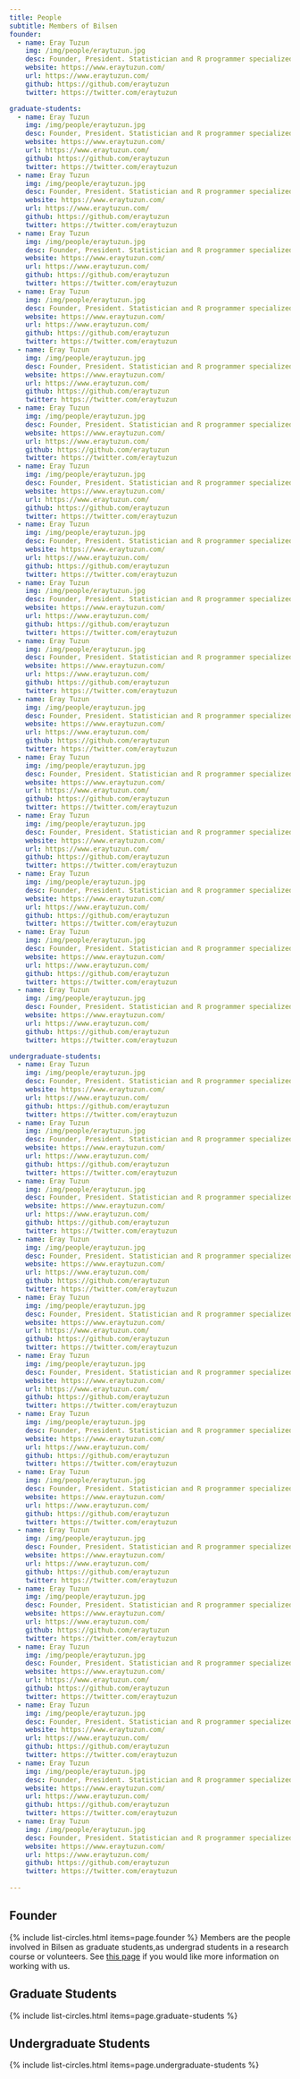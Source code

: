 ```yaml
---
title: People
subtitle: Members of Bilsen
founder:
  - name: Eray Tuzun
    img: /img/people/eraytuzun.jpg
    desc: Founder, President. Statistician and R programmer specialized in outbreak analysis. London School of Hygiene and Tropical Medicine / Imperial College London, UK.
    website: https://www.eraytuzun.com/
    url: https://www.eraytuzun.com/
    github: https://github.com/eraytuzun
    twitter: https://twitter.com/eraytuzun

graduate-students:
  - name: Eray Tuzun
    img: /img/people/eraytuzun.jpg
    desc: Founder, President. Statistician and R programmer specialized in outbreak analysis. London School of Hygiene and Tropical Medicine / Imperial College London, UK.
    website: https://www.eraytuzun.com/
    url: https://www.eraytuzun.com/
    github: https://github.com/eraytuzun
    twitter: https://twitter.com/eraytuzun
  - name: Eray Tuzun
    img: /img/people/eraytuzun.jpg
    desc: Founder, President. Statistician and R programmer specialized in outbreak analysis. London School of Hygiene and Tropical Medicine / Imperial College London, UK.
    website: https://www.eraytuzun.com/
    url: https://www.eraytuzun.com/
    github: https://github.com/eraytuzun
    twitter: https://twitter.com/eraytuzun
  - name: Eray Tuzun
    img: /img/people/eraytuzun.jpg
    desc: Founder, President. Statistician and R programmer specialized in outbreak analysis. London School of Hygiene and Tropical Medicine / Imperial College London, UK.
    website: https://www.eraytuzun.com/
    url: https://www.eraytuzun.com/
    github: https://github.com/eraytuzun
    twitter: https://twitter.com/eraytuzun
  - name: Eray Tuzun
    img: /img/people/eraytuzun.jpg
    desc: Founder, President. Statistician and R programmer specialized in outbreak analysis. London School of Hygiene and Tropical Medicine / Imperial College London, UK.
    website: https://www.eraytuzun.com/
    url: https://www.eraytuzun.com/
    github: https://github.com/eraytuzun
    twitter: https://twitter.com/eraytuzun
  - name: Eray Tuzun
    img: /img/people/eraytuzun.jpg
    desc: Founder, President. Statistician and R programmer specialized in outbreak analysis. London School of Hygiene and Tropical Medicine / Imperial College London, UK.
    website: https://www.eraytuzun.com/
    url: https://www.eraytuzun.com/
    github: https://github.com/eraytuzun
    twitter: https://twitter.com/eraytuzun
  - name: Eray Tuzun
    img: /img/people/eraytuzun.jpg
    desc: Founder, President. Statistician and R programmer specialized in outbreak analysis. London School of Hygiene and Tropical Medicine / Imperial College London, UK.
    website: https://www.eraytuzun.com/
    url: https://www.eraytuzun.com/
    github: https://github.com/eraytuzun
    twitter: https://twitter.com/eraytuzun
  - name: Eray Tuzun
    img: /img/people/eraytuzun.jpg
    desc: Founder, President. Statistician and R programmer specialized in outbreak analysis. London School of Hygiene and Tropical Medicine / Imperial College London, UK.
    website: https://www.eraytuzun.com/
    url: https://www.eraytuzun.com/
    github: https://github.com/eraytuzun
    twitter: https://twitter.com/eraytuzun
  - name: Eray Tuzun
    img: /img/people/eraytuzun.jpg
    desc: Founder, President. Statistician and R programmer specialized in outbreak analysis. London School of Hygiene and Tropical Medicine / Imperial College London, UK.
    website: https://www.eraytuzun.com/
    url: https://www.eraytuzun.com/
    github: https://github.com/eraytuzun
    twitter: https://twitter.com/eraytuzun
  - name: Eray Tuzun
    img: /img/people/eraytuzun.jpg
    desc: Founder, President. Statistician and R programmer specialized in outbreak analysis. London School of Hygiene and Tropical Medicine / Imperial College London, UK.
    website: https://www.eraytuzun.com/
    url: https://www.eraytuzun.com/
    github: https://github.com/eraytuzun
    twitter: https://twitter.com/eraytuzun
  - name: Eray Tuzun
    img: /img/people/eraytuzun.jpg
    desc: Founder, President. Statistician and R programmer specialized in outbreak analysis. London School of Hygiene and Tropical Medicine / Imperial College London, UK.
    website: https://www.eraytuzun.com/
    url: https://www.eraytuzun.com/
    github: https://github.com/eraytuzun
    twitter: https://twitter.com/eraytuzun
  - name: Eray Tuzun
    img: /img/people/eraytuzun.jpg
    desc: Founder, President. Statistician and R programmer specialized in outbreak analysis. London School of Hygiene and Tropical Medicine / Imperial College London, UK.
    website: https://www.eraytuzun.com/
    url: https://www.eraytuzun.com/
    github: https://github.com/eraytuzun
    twitter: https://twitter.com/eraytuzun
  - name: Eray Tuzun
    img: /img/people/eraytuzun.jpg
    desc: Founder, President. Statistician and R programmer specialized in outbreak analysis. London School of Hygiene and Tropical Medicine / Imperial College London, UK.
    website: https://www.eraytuzun.com/
    url: https://www.eraytuzun.com/
    github: https://github.com/eraytuzun
    twitter: https://twitter.com/eraytuzun
  - name: Eray Tuzun
    img: /img/people/eraytuzun.jpg
    desc: Founder, President. Statistician and R programmer specialized in outbreak analysis. London School of Hygiene and Tropical Medicine / Imperial College London, UK.
    website: https://www.eraytuzun.com/
    url: https://www.eraytuzun.com/
    github: https://github.com/eraytuzun
    twitter: https://twitter.com/eraytuzun
  - name: Eray Tuzun
    img: /img/people/eraytuzun.jpg
    desc: Founder, President. Statistician and R programmer specialized in outbreak analysis. London School of Hygiene and Tropical Medicine / Imperial College London, UK.
    website: https://www.eraytuzun.com/
    url: https://www.eraytuzun.com/
    github: https://github.com/eraytuzun
    twitter: https://twitter.com/eraytuzun
  - name: Eray Tuzun
    img: /img/people/eraytuzun.jpg
    desc: Founder, President. Statistician and R programmer specialized in outbreak analysis. London School of Hygiene and Tropical Medicine / Imperial College London, UK.
    website: https://www.eraytuzun.com/
    url: https://www.eraytuzun.com/
    github: https://github.com/eraytuzun
    twitter: https://twitter.com/eraytuzun
  - name: Eray Tuzun
    img: /img/people/eraytuzun.jpg
    desc: Founder, President. Statistician and R programmer specialized in outbreak analysis. London School of Hygiene and Tropical Medicine / Imperial College London, UK.
    website: https://www.eraytuzun.com/
    url: https://www.eraytuzun.com/
    github: https://github.com/eraytuzun
    twitter: https://twitter.com/eraytuzun

undergraduate-students:
  - name: Eray Tuzun
    img: /img/people/eraytuzun.jpg
    desc: Founder, President. Statistician and R programmer specialized in outbreak analysis. London School of Hygiene and Tropical Medicine / Imperial College London, UK.
    website: https://www.eraytuzun.com/
    url: https://www.eraytuzun.com/
    github: https://github.com/eraytuzun
    twitter: https://twitter.com/eraytuzun
  - name: Eray Tuzun
    img: /img/people/eraytuzun.jpg
    desc: Founder, President. Statistician and R programmer specialized in outbreak analysis. London School of Hygiene and Tropical Medicine / Imperial College London, UK.
    website: https://www.eraytuzun.com/
    url: https://www.eraytuzun.com/
    github: https://github.com/eraytuzun
    twitter: https://twitter.com/eraytuzun
  - name: Eray Tuzun
    img: /img/people/eraytuzun.jpg
    desc: Founder, President. Statistician and R programmer specialized in outbreak analysis. London School of Hygiene and Tropical Medicine / Imperial College London, UK.
    website: https://www.eraytuzun.com/
    url: https://www.eraytuzun.com/
    github: https://github.com/eraytuzun
    twitter: https://twitter.com/eraytuzun
  - name: Eray Tuzun
    img: /img/people/eraytuzun.jpg
    desc: Founder, President. Statistician and R programmer specialized in outbreak analysis. London School of Hygiene and Tropical Medicine / Imperial College London, UK.
    website: https://www.eraytuzun.com/
    url: https://www.eraytuzun.com/
    github: https://github.com/eraytuzun
    twitter: https://twitter.com/eraytuzun
  - name: Eray Tuzun
    img: /img/people/eraytuzun.jpg
    desc: Founder, President. Statistician and R programmer specialized in outbreak analysis. London School of Hygiene and Tropical Medicine / Imperial College London, UK.
    website: https://www.eraytuzun.com/
    url: https://www.eraytuzun.com/
    github: https://github.com/eraytuzun
    twitter: https://twitter.com/eraytuzun
  - name: Eray Tuzun
    img: /img/people/eraytuzun.jpg
    desc: Founder, President. Statistician and R programmer specialized in outbreak analysis. London School of Hygiene and Tropical Medicine / Imperial College London, UK.
    website: https://www.eraytuzun.com/
    url: https://www.eraytuzun.com/
    github: https://github.com/eraytuzun
    twitter: https://twitter.com/eraytuzun
  - name: Eray Tuzun
    img: /img/people/eraytuzun.jpg
    desc: Founder, President. Statistician and R programmer specialized in outbreak analysis. London School of Hygiene and Tropical Medicine / Imperial College London, UK.
    website: https://www.eraytuzun.com/
    url: https://www.eraytuzun.com/
    github: https://github.com/eraytuzun
    twitter: https://twitter.com/eraytuzun
  - name: Eray Tuzun
    img: /img/people/eraytuzun.jpg
    desc: Founder, President. Statistician and R programmer specialized in outbreak analysis. London School of Hygiene and Tropical Medicine / Imperial College London, UK.
    website: https://www.eraytuzun.com/
    url: https://www.eraytuzun.com/
    github: https://github.com/eraytuzun
    twitter: https://twitter.com/eraytuzun
  - name: Eray Tuzun
    img: /img/people/eraytuzun.jpg
    desc: Founder, President. Statistician and R programmer specialized in outbreak analysis. London School of Hygiene and Tropical Medicine / Imperial College London, UK.
    website: https://www.eraytuzun.com/
    url: https://www.eraytuzun.com/
    github: https://github.com/eraytuzun
    twitter: https://twitter.com/eraytuzun
  - name: Eray Tuzun
    img: /img/people/eraytuzun.jpg
    desc: Founder, President. Statistician and R programmer specialized in outbreak analysis. London School of Hygiene and Tropical Medicine / Imperial College London, UK.
    website: https://www.eraytuzun.com/
    url: https://www.eraytuzun.com/
    github: https://github.com/eraytuzun
    twitter: https://twitter.com/eraytuzun
  - name: Eray Tuzun
    img: /img/people/eraytuzun.jpg
    desc: Founder, President. Statistician and R programmer specialized in outbreak analysis. London School of Hygiene and Tropical Medicine / Imperial College London, UK.
    website: https://www.eraytuzun.com/
    url: https://www.eraytuzun.com/
    github: https://github.com/eraytuzun
    twitter: https://twitter.com/eraytuzun
  - name: Eray Tuzun
    img: /img/people/eraytuzun.jpg
    desc: Founder, President. Statistician and R programmer specialized in outbreak analysis. London School of Hygiene and Tropical Medicine / Imperial College London, UK.
    website: https://www.eraytuzun.com/
    url: https://www.eraytuzun.com/
    github: https://github.com/eraytuzun
    twitter: https://twitter.com/eraytuzun
  - name: Eray Tuzun
    img: /img/people/eraytuzun.jpg
    desc: Founder, President. Statistician and R programmer specialized in outbreak analysis. London School of Hygiene and Tropical Medicine / Imperial College London, UK.
    website: https://www.eraytuzun.com/
    url: https://www.eraytuzun.com/
    github: https://github.com/eraytuzun
    twitter: https://twitter.com/eraytuzun
  - name: Eray Tuzun
    img: /img/people/eraytuzun.jpg
    desc: Founder, President. Statistician and R programmer specialized in outbreak analysis. London School of Hygiene and Tropical Medicine / Imperial College London, UK.
    website: https://www.eraytuzun.com/
    url: https://www.eraytuzun.com/
    github: https://github.com/eraytuzun
    twitter: https://twitter.com/eraytuzun
  
---
```


## Founder
{% include list-circles.html items=page.founder %}
Members are the people involved in Bilsen as graduate students,as undergrad students in a research course or volunteers.
See [this page](../contact) if you would like more information on working with us.

## Graduate Students 
{% include list-circles.html items=page.graduate-students %}

## Undergraduate Students 
{% include list-circles.html items=page.undergraduate-students %}



